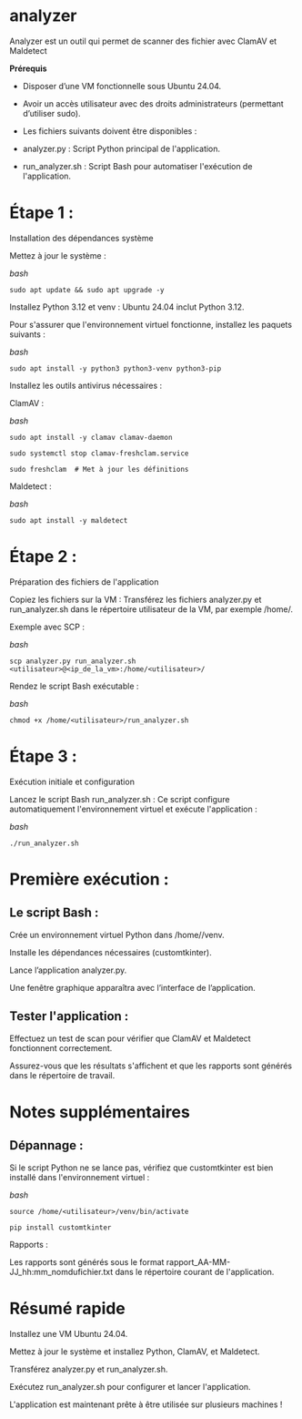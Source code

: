 # analyzer
Analyzer est un outil qui permet de scanner des fichier avec ClamAV et Maldetect

**Prérequis**
- Disposer d’une VM fonctionnelle sous Ubuntu 24.04.
  
- Avoir un accès utilisateur avec des droits administrateurs (permettant d’utiliser sudo).


- Les fichiers suivants doivent être disponibles :

- analyzer.py : Script Python principal de l'application.
 
- run_analyzer.sh : Script Bash pour automatiser l'exécution de l'application.


# **Étape 1 :**
Installation des dépendances système

Mettez à jour le système :

*bash*

`sudo apt update && sudo apt upgrade -y`


Installez Python 3.12 et venv : Ubuntu 24.04 inclut Python 3.12.

Pour s'assurer que l'environnement virtuel fonctionne, installez les paquets suivants :

*bash*

`sudo apt install -y python3 python3-venv python3-pip`


Installez les outils antivirus nécessaires :

ClamAV :

*bash*

`sudo apt install -y clamav clamav-daemon`

`sudo systemctl stop clamav-freshclam.service`

`sudo freshclam  # Met à jour les définitions`


Maldetect :

*bash*

`sudo apt install -y maldetect`


# **Étape 2 :**

Préparation des fichiers de l'application

Copiez les fichiers sur la VM : Transférez les fichiers analyzer.py et run_analyzer.sh dans le répertoire utilisateur de la VM, par exemple /home/<utilisateur>.

Exemple avec SCP :

*bash*

`scp analyzer.py run_analyzer.sh <utilisateur>@<ip_de_la_vm>:/home/<utilisateur>/`


Rendez le script Bash exécutable :

*bash*

`chmod +x /home/<utilisateur>/run_analyzer.sh`


# **Étape 3 :**
Exécution initiale et configuration

Lancez le script Bash run_analyzer.sh : Ce script configure automatiquement l'environnement virtuel et exécute l'application :

*bash*

`./run_analyzer.sh`


# **Première exécution :**

## Le script Bash :

Crée un environnement virtuel Python dans /home/<utilisateur>/venv.

Installe les dépendances nécessaires (customtkinter).

Lance l’application analyzer.py.

Une fenêtre graphique apparaîtra avec l’interface de l’application.


## Tester l'application :

Effectuez un test de scan pour vérifier que ClamAV et Maldetect fonctionnent correctement.

Assurez-vous que les résultats s'affichent et que les rapports sont générés dans le répertoire de travail.


# **Notes supplémentaires**

## Dépannage :

Si le script Python ne se lance pas, vérifiez que customtkinter est bien installé dans l'environnement virtuel :

*bash*

`source /home/<utilisateur>/venv/bin/activate`

`pip install customtkinter`


Rapports :

Les rapports sont générés sous le format rapport_AA-MM-JJ_hh:mm_nomdufichier.txt dans le répertoire courant de l'application.


# **Résumé rapide**

Installez une VM Ubuntu 24.04.

Mettez à jour le système et installez Python, ClamAV, et Maldetect.

Transférez analyzer.py et run_analyzer.sh.

Exécutez run_analyzer.sh pour configurer et lancer l'application.

L'application est maintenant prête à être utilisée sur plusieurs machines !
